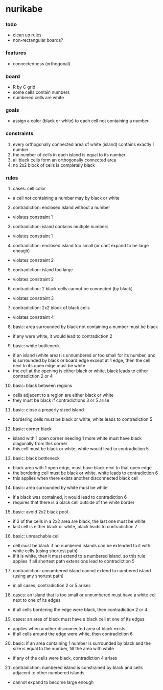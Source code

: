 # nurikabe

### todo

- clean up rules
- non-rectangular boards?

### features

- connectedness (orthogonal)

### board

- R by C grid
- some cells contain numbers
- numbered cells are white

### goals

- assign a color (black or white) to each cell not containing a number

### constraints

1. every orthogonally connected area of white (island) contains exactly 1 number
2. the number of cells in each island is equal to its number
3. all black cells form an orthogonally connected area
4. no 2x2 block of cells is completely black

### rules

1. cases: cell color
  - a cell not containing a number may by black or white
2. contradiction: enclosed island without a number
  - violates constraint 1
3. contradiction: island contains multiple numbers
  - violates constraint 1
4. contradiction: enclosed island too small (or cant expand to be large enough)
  - violates constraint 2
5. contradiction: island too large
  - violates constraint 2
6. contradiction: 2 black cells cannot be connected (by black)
  - violates constraint 3
7. contradiction: 2x2 block of black cells
  - violates constraint 4
8. basic: area surrounded by black not containing a number must be black
  - if any were white, it would lead to contradiction 2
9. basic: white bottleneck
  - if an island (white area) is unnumbered or too small for its number, and is
    surrounded by black or board edge except at 1 edge, then the cell next to
    its open edge must be white
  - the cell at the opening is either black or white, black leads to either
    contradiction 2 or 4
10. basic: black between regions
  - cells adjacent to a region are either black or white
  - they must be black if contradictions 3 or 5 arise
11. basic: close a properly sized island
  - bordering cells must be black or white, white leads to contradiction 5
12. basic: corner black
  - island with 1 open corner needing 1 more white must have black diagonally
    from this corner
  - this cell must be black or white, white would lead to contradiction 5
13. basic: black bottleneck
  - black area with 1 open edge, must have black next to that open edge
  - the bordering cell must be black or white, white leads to contradiction 6
  - this applies when there exists another disconnected black cell
14. basic: area surrounded by white must be white
  - if a black was contained, it would lead to contradiction 6
  - requires that there is a black cell outside of the white border
15. basic: avoid 2x2 black pool
  - if 3 of the cells in a 2x2 area are black, the last one must be white
  - last cell is either black or white, black leads to contradiction 7
16. basic: unreachable cell
  - cell must be black if no numbered islands can be extended to it with white
    cells (using shortest path)
  - if it is white, then it must extend to a numbered island, so this rule
    applies if all shortest path extensions lead to contradiction 5
17. contradiction: unnumbered island cannot extend to numbered island (using any
    shortest path)
  - in all cases, contradiction 2 or 5 arises
18. cases: an island that is too small or unnumbered must have a white cell next
    to one of its edges
  - if all cells bordering the edge were black, then contradiction 2 or 4
19. cases: an area of black must have a black cell at one of its edges
  - applies when another disconnected area of black exists
  - if all cells around the edge were white, then contradiction 6
20. basic: if an area containing 1 number is surrounded by black and the size is
    equal to the number, fill the area with white
  - if any of the cells were black, contradiction 4 arises
21. contradiction: numbered island is constrained by black and cells adjacent to
    other numbered islands
  - cannot expand to become large enough
